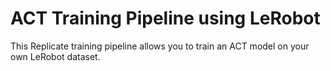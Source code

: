 # ACT Training Pipeline using LeRobot

This Replicate training pipeline allows you to train an ACT model on your own LeRobot dataset.
